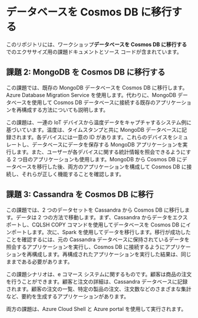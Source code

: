 ﻿# データベースを Cosmos DB に移行する

このリポジトリには、ワークショップ**データベースを Cosmos DB に移行する**でのエクササイズ用の課題ドキュメントとソース コードが含まれています。 

## 課題 2: MongoDB を Cosmos DB に移行する

この課題では、既存の MongoDB データベースを Cosmos DB に移行します。Azure Database Migration Service を使用します。代わりに、MongoDB データベースを使用して Cosmos DB データベースに接続する既存のアプリケーションを再構成する方法についても説明します。

この課題は、一連の IoT デバイスから温度データをキャプチャするシステム例に基づいています。温度は、タイムスタンプと共に MongoDB データベースに記録されます。各デバイスには一意の ID があります。これらのデバイスをシミュレートし、データベースにデータを保存する MongoDB アプリケーションを実行します。また、ユーザーが各デバイスに関する統計情報を照会できるようにする 2 つ目のアプリケーションも使用します。MongoDB から Cosmos DB にデータベースを移行した後、両方のアプリケーションを構成して Cosmos DB に接続し、それらが正しく機能することを確認します。

## 課題 3: Cassandra を Cosmos DB に移行

この課題では、2 つのデータセットを Cassandra から Cosmos DB に移行します。データは 2 つの方法で移動します。まず、Cassandra からデータをエクスポートし、CQLSH COPY コマンドを使用してデータベースを Cosmos DB にインポートします。次に、Spark を使用してデータを移行します。移行が成功したことを確認するには、元の Cassandra データベースに保持されているデータを照会するアプリケーションを実行し、Cosmos DB に接続するようにアプリケーションを再構成します。再構成されたアプリケーションを実行した結果は、同じままである必要があります。

この課題シナリオは、e コマース システムに関するものです。顧客は商品の注文を行うことができます。顧客と注文の詳細は、Cassandra データベースに記録されます。顧客の注文の一覧、特定の製品の注文、注文数などのさまざまな集計など、要約を生成するアプリケーションがあります。

両方の課題は、Azure Cloud Shell と Azure portal を使用して実行されます。
